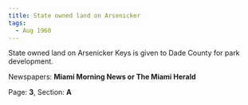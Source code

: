 ```yaml
---  
title: State owned land on Arsenicker  
tags:  
  - Aug 1960  
---  
```

  
State owned land on Arsenicker Keys is given to Dade County for park development.  
  
Newspapers: **Miami Morning News or The Miami Herald**  
  
Page: **3**, Section: **A** 
